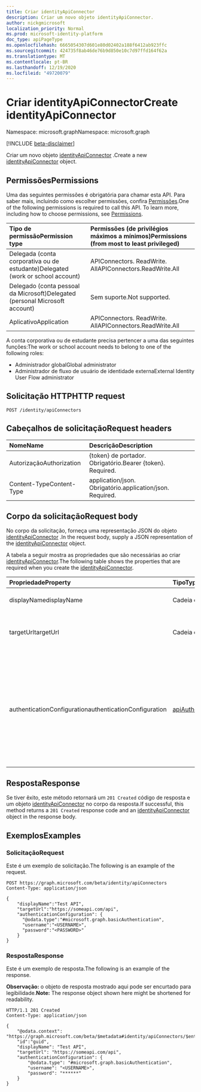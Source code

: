 ```yaml
---
title: Criar identityApiConnector
description: Criar um novo objeto identityApiConnector.
author: nickgmicrosoft
localization_priority: Normal
ms.prod: microsoft-identity-platform
doc_type: apiPageType
ms.openlocfilehash: 6665054307d601e80d02402a188f6412ab923ffc
ms.sourcegitcommit: 424735f8ab46de76b9d850e10c7d97ffd164f62a
ms.translationtype: MT
ms.contentlocale: pt-BR
ms.lasthandoff: 12/19/2020
ms.locfileid: "49720079"
---
```

# <a name="create-identityapiconnector"></a><span data-ttu-id="e3d8c-103">Criar identityApiConnector</span><span class="sxs-lookup"><span data-stu-id="e3d8c-103">Create identityApiConnector</span></span>

<span data-ttu-id="e3d8c-104">Namespace: microsoft.graph</span><span class="sxs-lookup"><span data-stu-id="e3d8c-104">Namespace: microsoft.graph</span></span>

[!INCLUDE [beta-disclaimer](../../includes/beta-disclaimer.md)]

<span data-ttu-id="e3d8c-105">Criar um novo objeto [identityApiConnector](../resources/identityapiconnector.md) .</span><span class="sxs-lookup"><span data-stu-id="e3d8c-105">Create a new [identityApiConnector](../resources/identityapiconnector.md) object.</span></span>

## <a name="permissions"></a><span data-ttu-id="e3d8c-106">Permissões</span><span class="sxs-lookup"><span data-stu-id="e3d8c-106">Permissions</span></span>

<span data-ttu-id="e3d8c-p101">Uma das seguintes permissões é obrigatória para chamar esta API. Para saber mais, incluindo como escolher permissões, confira [Permissões](/graph/permissions-reference).</span><span class="sxs-lookup"><span data-stu-id="e3d8c-p101">One of the following permissions is required to call this API. To learn more, including how to choose permissions, see [Permissions](/graph/permissions-reference).</span></span>

| <span data-ttu-id="e3d8c-109">Tipo de permissão</span><span class="sxs-lookup"><span data-stu-id="e3d8c-109">Permission type</span></span>                        | <span data-ttu-id="e3d8c-110">Permissões (de privilégios máximos a mínimos)</span><span class="sxs-lookup"><span data-stu-id="e3d8c-110">Permissions (from most to least privileged)</span></span> |
| :------------------------------------- | :------------------------------------------ |
| <span data-ttu-id="e3d8c-111">Delegada (conta corporativa ou de estudante)</span><span class="sxs-lookup"><span data-stu-id="e3d8c-111">Delegated (work or school account)</span></span>     | <span data-ttu-id="e3d8c-112">APIConnectors. ReadWrite. All</span><span class="sxs-lookup"><span data-stu-id="e3d8c-112">APIConnectors.ReadWrite.All</span></span> |
| <span data-ttu-id="e3d8c-113">Delegado (conta pessoal da Microsoft)</span><span class="sxs-lookup"><span data-stu-id="e3d8c-113">Delegated (personal Microsoft account)</span></span> | <span data-ttu-id="e3d8c-114">Sem suporte.</span><span class="sxs-lookup"><span data-stu-id="e3d8c-114">Not supported.</span></span>  |
| <span data-ttu-id="e3d8c-115">Aplicativo</span><span class="sxs-lookup"><span data-stu-id="e3d8c-115">Application</span></span>                            | <span data-ttu-id="e3d8c-116">APIConnectors. ReadWrite. All</span><span class="sxs-lookup"><span data-stu-id="e3d8c-116">APIConnectors.ReadWrite.All</span></span> |

<span data-ttu-id="e3d8c-117">A conta corporativa ou de estudante precisa pertencer a uma das seguintes funções:</span><span class="sxs-lookup"><span data-stu-id="e3d8c-117">The work or school account needs to belong to one of the following roles:</span></span>

* <span data-ttu-id="e3d8c-118">Administrador global</span><span class="sxs-lookup"><span data-stu-id="e3d8c-118">Global administrator</span></span>
* <span data-ttu-id="e3d8c-119">Administrador de fluxo de usuário de identidade externa</span><span class="sxs-lookup"><span data-stu-id="e3d8c-119">External Identity User Flow administrator</span></span>

## <a name="http-request"></a><span data-ttu-id="e3d8c-120">Solicitação HTTP</span><span class="sxs-lookup"><span data-stu-id="e3d8c-120">HTTP request</span></span>

<!-- {
  "blockType": "ignored"
}
-->

```http
POST /identity/apiConnectors
```

## <a name="request-headers"></a><span data-ttu-id="e3d8c-121">Cabeçalhos de solicitação</span><span class="sxs-lookup"><span data-stu-id="e3d8c-121">Request headers</span></span>

| <span data-ttu-id="e3d8c-122">Nome</span><span class="sxs-lookup"><span data-stu-id="e3d8c-122">Name</span></span>          | <span data-ttu-id="e3d8c-123">Descrição</span><span class="sxs-lookup"><span data-stu-id="e3d8c-123">Description</span></span>                 |
| :------------ | :-------------------------- |
| <span data-ttu-id="e3d8c-124">Autorização</span><span class="sxs-lookup"><span data-stu-id="e3d8c-124">Authorization</span></span> | <span data-ttu-id="e3d8c-p102">{token} de portador. Obrigatório.</span><span class="sxs-lookup"><span data-stu-id="e3d8c-p102">Bearer {token}. Required.</span></span>   |
| <span data-ttu-id="e3d8c-127">Content-Type</span><span class="sxs-lookup"><span data-stu-id="e3d8c-127">Content-Type</span></span>  | <span data-ttu-id="e3d8c-p103">application/json. Obrigatório.</span><span class="sxs-lookup"><span data-stu-id="e3d8c-p103">application/json. Required.</span></span> |

## <a name="request-body"></a><span data-ttu-id="e3d8c-130">Corpo da solicitação</span><span class="sxs-lookup"><span data-stu-id="e3d8c-130">Request body</span></span>

<span data-ttu-id="e3d8c-131">No corpo da solicitação, forneça uma representação JSON do objeto [identityApiConnector](../resources/identityapiconnector.md) .</span><span class="sxs-lookup"><span data-stu-id="e3d8c-131">In the request body, supply a JSON representation of the [identityApiConnector](../resources/identityapiconnector.md) object.</span></span>

<span data-ttu-id="e3d8c-132">A tabela a seguir mostra as propriedades que são necessárias ao criar [identityApiConnector](../resources/identityapiconnector.md).</span><span class="sxs-lookup"><span data-stu-id="e3d8c-132">The following table shows the properties that are required when you create the [identityApiConnector](../resources/identityapiconnector.md).</span></span>

|<span data-ttu-id="e3d8c-133">Propriedade</span><span class="sxs-lookup"><span data-stu-id="e3d8c-133">Property</span></span>|<span data-ttu-id="e3d8c-134">Tipo</span><span class="sxs-lookup"><span data-stu-id="e3d8c-134">Type</span></span>|<span data-ttu-id="e3d8c-135">Descrição</span><span class="sxs-lookup"><span data-stu-id="e3d8c-135">Description</span></span>|
|:---|:---|:---|
|<span data-ttu-id="e3d8c-136">displayName</span><span class="sxs-lookup"><span data-stu-id="e3d8c-136">displayName</span></span>|<span data-ttu-id="e3d8c-137">Cadeia de caracteres</span><span class="sxs-lookup"><span data-stu-id="e3d8c-137">String</span></span>| <span data-ttu-id="e3d8c-138">O nome do conector da API.</span><span class="sxs-lookup"><span data-stu-id="e3d8c-138">The name of the API connector.</span></span> |
|<span data-ttu-id="e3d8c-139">targetUrl</span><span class="sxs-lookup"><span data-stu-id="e3d8c-139">targetUrl</span></span>|<span data-ttu-id="e3d8c-140">Cadeia de caracteres</span><span class="sxs-lookup"><span data-stu-id="e3d8c-140">String</span></span>| <span data-ttu-id="e3d8c-141">A URL do ponto de extremidade da API a ser chamado.</span><span class="sxs-lookup"><span data-stu-id="e3d8c-141">The URL of the API endpoint to call.</span></span> |
|<span data-ttu-id="e3d8c-142">authenticationConfiguration</span><span class="sxs-lookup"><span data-stu-id="e3d8c-142">authenticationConfiguration</span></span>|[<span data-ttu-id="e3d8c-143">apiAuthenticationConfigurationBase</span><span class="sxs-lookup"><span data-stu-id="e3d8c-143">apiAuthenticationConfigurationBase</span></span>](../resources/apiauthenticationconfigurationbase.md)|<span data-ttu-id="e3d8c-144">O objeto que descreve os detalhes de configuração de autenticação para chamar a API.</span><span class="sxs-lookup"><span data-stu-id="e3d8c-144">The object which describes the authentication configuration details for calling the API.</span></span> <span data-ttu-id="e3d8c-145">Só há suporte para a [autenticação básica](../resources/basicauthentication.md) .</span><span class="sxs-lookup"><span data-stu-id="e3d8c-145">Only [Basic authentication](../resources/basicauthentication.md) is supported.</span></span>|

## <a name="response"></a><span data-ttu-id="e3d8c-146">Resposta</span><span class="sxs-lookup"><span data-stu-id="e3d8c-146">Response</span></span>

<span data-ttu-id="e3d8c-147">Se tiver êxito, este método retornará um `201 Created` código de resposta e um objeto [identityApiConnector](../resources/identityapiconnector.md) no corpo da resposta.</span><span class="sxs-lookup"><span data-stu-id="e3d8c-147">If successful, this method returns a `201 Created` response code and an [identityApiConnector](../resources/identityapiconnector.md) object in the response body.</span></span>

## <a name="examples"></a><span data-ttu-id="e3d8c-148">Exemplos</span><span class="sxs-lookup"><span data-stu-id="e3d8c-148">Examples</span></span>

### <a name="request"></a><span data-ttu-id="e3d8c-149">Solicitação</span><span class="sxs-lookup"><span data-stu-id="e3d8c-149">Request</span></span>

<span data-ttu-id="e3d8c-150">Este é um exemplo de solicitação.</span><span class="sxs-lookup"><span data-stu-id="e3d8c-150">The following is an example of the request.</span></span>

<!-- {
  "blockType": "request",
  "name": "create_identityapiconnector"
}
-->

```http
POST https://graph.microsoft.com/beta/identity/apiConnectors
Content-Type: application/json

{
    "displayName":"Test API",
    "targetUrl":"https://someapi.com/api",
    "authenticationConfiguration": {
      "@odata.type":"#microsoft.graph.basicAuthentication",
      "username":"<USERNAME>",
      "password":"<PASSWORD>"
    }
}
```

### <a name="response"></a><span data-ttu-id="e3d8c-151">Resposta</span><span class="sxs-lookup"><span data-stu-id="e3d8c-151">Response</span></span>

<span data-ttu-id="e3d8c-152">Este é um exemplo de resposta.</span><span class="sxs-lookup"><span data-stu-id="e3d8c-152">The following is an example of the response.</span></span>

<span data-ttu-id="e3d8c-153">**Observação:** o objeto de resposta mostrado aqui pode ser encurtado para legibilidade.</span><span class="sxs-lookup"><span data-stu-id="e3d8c-153">**Note:** The response object shown here might be shortened for readability.</span></span>

<!-- {
  "blockType": "response",
  "truncated": true,
  "@odata.type": "microsoft.graph.identityApiConnector"
}
-->

```http
HTTP/1.1 201 Created
Content-Type: application/json

{
    "@odata.context": "https://graph.microsoft.com/beta/$metadata#identity/apiConnectors/$entity",
    "id":"guid",
    "displayName": "Test API",
    "targetUrl": "https://someapi.com/api",
    "authenticationConfiguration": {
        "@odata.type": "#microsoft.graph.basicAuthentication",
        "username": "<USERNAME>",
        "password": "******"
    }
}
```
